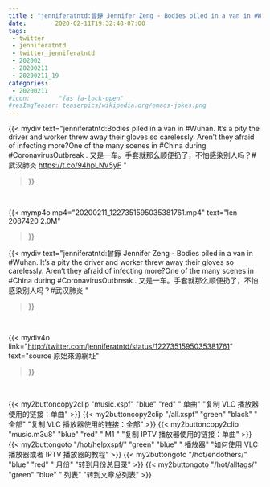 ```yaml
---
title : "jenniferatntd:曾錚 Jennifer Zeng - Bodies piled in a van in #Wuhan. It’s a pity the driver and worker threw away their gloves so carelessly. Aren’t they afraid of infecting more?One of the many scenes in  #China during #CoronavirusOutbreak . 又是一车。手套就那么顺便扔了，不怕感染别人吗？#武汉肺炎 "
date:        2020-02-11T19:32:48-07:00
tags:
 - twitter
 - jenniferatntd
 - twitter_jenniferatntd
 - 202002
 - 20200211
 - 20200211_19
categories:
 - 20200211
#icon:        "fas fa-lock-open"
#resImgTeaser: teaserpics/wikipedia.org/emacs-jokes.png
---
```


{{< mydiv text="jenniferatntd:Bodies piled in a van in #Wuhan. It’s a pity the driver and worker threw away their gloves so carelessly. Aren’t they afraid of infecting more?One of the many scenes in  #China during #CoronavirusOutbreak . 又是一车。手套就那么顺便扔了，不怕感染别人吗？#武汉肺炎 https://t.co/94hpLNV5yF "
>}}
<br>


{{< mymp4o mp4="20200211_1227351595035381761.mp4"
text="len 2087420    2.0M"
>}}


{{< mydiv text="jenniferatntd:曾錚 Jennifer Zeng - Bodies piled in a van in #Wuhan. It’s a pity the driver and worker threw away their gloves so carelessly. Aren’t they afraid of infecting more?One of the many scenes in  #China during #CoronavirusOutbreak . 又是一车。手套就那么顺便扔了，不怕感染别人吗？#武汉肺炎 "
>}}
<br>

{{< mydiv4o link="http://twitter.com/jenniferatntd/status/1227351595035381761"
text="source 原始來源網址"
>}}


<br>



{{< my2buttoncopy2clip "music.xspf"        "blue"   "red"    " 单曲"  "复制 VLC 播放器使用的链接：单曲" >}} {{< my2buttoncopy2clip "/all.xspf"         "green"  "black"  " 全部"  "复制 VLC 播放器使用的链接：全部" >}} {{< my2buttoncopy2clip "music.m3u8"        "blue"   "red"    " M1 "    "复制 IPTV 播放器使用的链接：单曲" >}} {{< my2buttongoto      "/hot/helpxspf/"    "green"  "blue"   " 播放器" "如何使用 VLC 播放器或者 IPTV 播放器的教程" >}} {{< my2buttongoto      "/hot/endothers/"   "blue"   "red"    " 月份"   "转到月份总目录" >}} {{< my2buttongoto      "/hot/alltags/"     "green"  "blue"   " 列表"   "转到文章总列表" >}} 

